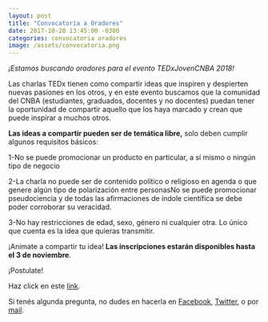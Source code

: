 ```yaml
---
layout: post
title: "Convocatoria a Oradores"
date: 2017-10-20 13:45:00 -0300
categories: convocatoria oradores
image: /assets/convocatoria.png
---
```


<i>¡Estamos buscando oradores para el evento TEDxJovenCNBA 2018!</i>

Las charlas TEDx tienen como compartir ideas que inspiren y despierten nuevas pasiones en los otros, y en este evento buscamos que la comunidad del CNBA (estudiantes, graduados, docentes y no docentes) puedan tener la oportunidad de compartir aquello que los haya marcado y crean que puede inspirar a muchos otros.

<b>Las ideas a compartir pueden ser de temática libre,</b> solo deben cumplir algunos requisitos básicos:

1-No se puede promocionar un producto en particular, a sí mismo o ningún tipo de negocio

2-La charla no puede ser de contenido político o religioso en agenda o que genere algún tipo de polarización entre personasNo se puede promocionar pseudociencia y de todas las afirmaciones de índole científica se debe poder corroborar su veracidad. 

3-No hay restricciones de edad, sexo, género ni cualquier otra. Lo único que cuenta es la idea que quieras transmitir. 



¡Animate a compartir tu idea! <b>Las inscripciones estarán disponibles hasta el 3 de noviembre</b>.

¡Postulate!

Haz click en este [link](https://goo.gl/forms/Hxclv4bgxbAKOjov2).

Si tenés algunda pregunta, no dudes en hacerla en [Facebook](https://www.facebook.com/TEDxJovenCNBA/), [Twitter](https://twitter.com/TEDxJovenCNBA), o por [mail](http://www.tedxcnba.com/contacto/).